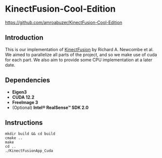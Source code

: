 # KinectFusion-Cool-Edition
https://github.com/amroabuzer/KinectFusion-Cool-Edition
## Introduction
This is our implementation of [KinectFusion](https://www.microsoft.com/en-us/research/wp-content/uploads/2016/02/ismar2011.pdf) by Richard A. Newcombe et al. 
We aimed to parallelize all parts of the project, and so we make use of cuda for each part. We also aim to provide some CPU implementation at a later date. 

## Dependencies

- **Eigen3** 
- **CUDA 12.2**
- **FreeImage 3**
- (Optional) **Intel® RealSense™ SDK 2.0**

## Instructions
```
mkdir build && cd build
cmake ..
make
cd ..
./KinectFusionApp_Cuda
```
